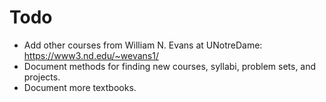 # Todo

* Add other courses from William N. Evans at UNotreDame: https://www3.nd.edu/~wevans1/
* Document methods for finding new courses, syllabi, problem sets, and projects.
* Document more textbooks.
